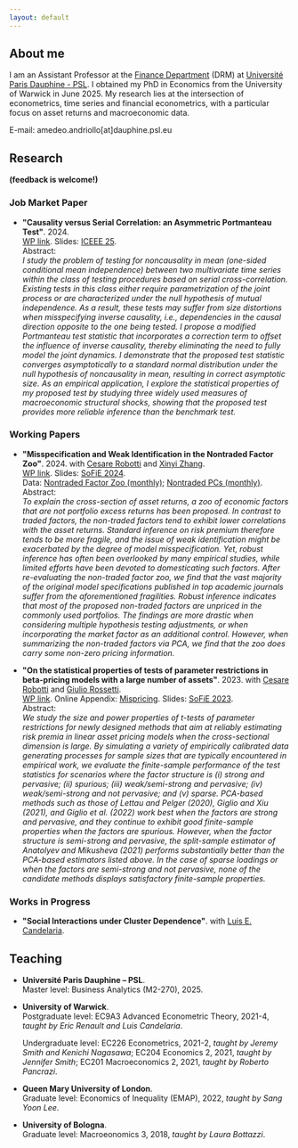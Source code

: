 ```yaml
---
layout: default
---
```


## About me

I am an Assistant Professor at the [Finance Department](https://www.finance.dauphine.fr/en/) (DRM) at [Université Paris Dauphine - PSL](https://dauphine.psl.eu). I obtained my PhD in Economics from the University of Warwick in June 2025. 
My research lies at the intersection of econometrics, time series and financial econometrics, with a particular focus on asset returns and macroeconomic data. 

E-mail: amedeo.andriollo[at]dauphine.psl.eu 

## Research

**(feedback is welcome!)**

### Job Market Paper

- **"Causality versus Serial Correlation: an Asymmetric Portmanteau Test"**. 2024. \
[WP link](assets/pdf/JMP_Andriollo.pdf). Slides: [ICEEE 25](assets/pdf/Causality_vs_SerialCorr.pdf).\
Abstract: \
*I study the problem of testing for noncausality in mean (one-sided conditional mean independence) between two multivariate time series within the class of testing procedures based on serial cross-correlation. Existing tests in this class either require parametrization of the joint process or are characterized under the null hypothesis of mutual independence. As a result, these tests may suffer from size distortions when misspecifying inverse causality, i.e., dependencies in the causal direction opposite to the one being tested. I propose a modified Portmanteau test statistic that incorporates a correction term to offset the influence of inverse causality, thereby eliminating the need to fully model the joint dynamics. I demonstrate that the proposed test statistic converges asymptotically to a standard normal distribution under the null hypothesis of noncausality in mean, resulting in correct asymptotic size. As an empirical application, I explore the statistical properties of my proposed test by studying three widely used measures of macroeconomic structural shocks, showing that the proposed test provides more reliable inference than the benchmark test.*

### Working Papers

- **"Misspecification and Weak Identification in the Nontraded Factor Zoo"**. 2024. with [Cesare Robotti](https://www.cesarerobotti.com) and [Xinyi Zhang](https://warwick.ac.uk/fac/soc/wbs/subjects/finance/faculty1/phd_students/xinyi-zhang/). \
[WP link](assets/pdf/ARZ-3.pdf). Slides: [SoFiE 2024](https://www.dropbox.com/scl/fi/j1mg11h6q6nuqrlj16ire/nontraded_sofie24.pdf?rlkey=bp1vgedtnbz2vswbyg3b6zrab&dl=0). \
 Data: [Nontraded Factor Zoo (monthly)](https://www.dropbox.com/scl/fi/3uc9455qwugk3vvpuzsir/all_nontraded_monthly_Oct2024.xlsx?rlkey=lyhmffscqe3af28kfqggs4a6d&dl=0); [Nontraded PCs (monthly)](https://www.dropbox.com/scl/fi/tz45uxrols0kazt17y85a/data1eqGX.xls?rlkey=xgos0xsjbdca40l38rgisygth&dl=0). \
Abstract: \
*To explain the cross-section of asset returns, a zoo of economic factors that are not portfolio excess returns has been proposed. In contrast to traded factors, the non-traded factors tend to exhibit lower correlations with the asset returns. Standard inference on risk premium therefore tends to be more fragile, and the issue of weak identification might be exacerbated by the degree of model misspecification. Yet, robust inference has often been overlooked by many empirical studies, while limited efforts have been devoted to domesticating such factors. After re-evaluating the non-traded factor zoo, we find that the vast majority of the original model specifications published in top academic journals suffer from the aforementioned fragilities. Robust inference indicates that most of the proposed non-traded factors are unpriced in the commonly used portfolios. The findings are more drastic when considering multiple hypothesis testing adjustments, or when incorporating the market factor as an additional control. However, when summarizing the non-traded factors via PCA, we find that the zoo does carry some non-zero pricing information.*

- **"On the statistical properties of tests of parameter restrictions in beta-pricing models with a large number of assets"**. 2023. with [Cesare Robotti](https://www.cesarerobotti.com) and [Giulio Rossetti](https://giuliorossetti94.github.io). \
[WP link](assets/pdf/ARR_statistical_.pdf). Online Appendix: [Mispricing](https://www.dropbox.com/s/6uhz62iu0fahm11/output_misspricing.pdf?dl=0). Slides: [SoFiE 2023](https://www.dropbox.com/s/as0rnxq13xefbkq/sofie.pdf?dl=0).\
Abstract: \
*We study the size and power properties of t-tests of parameter restrictions for newly designed methods that aim at reliably estimating risk premia in linear asset pricing models when the cross-sectional dimension is large. By simulating a variety of empirically calibrated data generating processes for sample sizes that are typically encountered in empirical work, we evaluate the finite-sample performance of the test statistics for scenarios where the factor structure is (i) strong and pervasive; (ii) spurious; (iii) weak/semi-strong and pervasive; (iv) weak/semi-strong and not pervasive; and (v) sparse. PCA-based methods such as those of Lettau and Pelger (2020), Giglio and Xiu (2021), and Giglio et al. (2022) work best when the factors are strong and pervasive, and they continue to exhibit good finite-sample properties when the factors are spurious. However, when the factor structure is semi-strong and pervasive, the split-sample estimator of Anatolyev and Mikusheva (2021) performs substantially better than the PCA-based estimators listed above. In the case of sparse loadings or when the factors are semi-strong and not pervasive, none of the candidate methods displays satisfactory finite-sample properties.*


### Works in Progress

- **"Social Interactions under Cluster Dependence"**. with [Luis E. Candelaria](https://lecandelaria.github.io).

## Teaching 

- **Université Paris Dauphine – PSL**. \
  Master level: Business Analytics (M2-270), 2025.

- **University of Warwick**. \
  Postgraduate level: EC9A3 Advanced Econometric Theory, 2021-4, *taught by Eric Renault and Luis Candelaria*.
  
   Undergraduate level: EC226 Econometrics, 2021-2, *taught by Jeremy Smith and Kenichi Nagasawa*; EC204 Economics 2, 2021, *taught by Jennifer Smith*; EC201 Macroeconomics 2, 2021, *taught by Roberto Pancrazi*.
  
- **Queen Mary University of London**. \
  Graduate level: Economics of Inequality (EMAP), 2022, *taught by Sang Yoon Lee*.
  
- **University of Bologna**. \
  Graduate level: Macroeonomics 3, 2018, *taught by Laura Bottazzi*.







